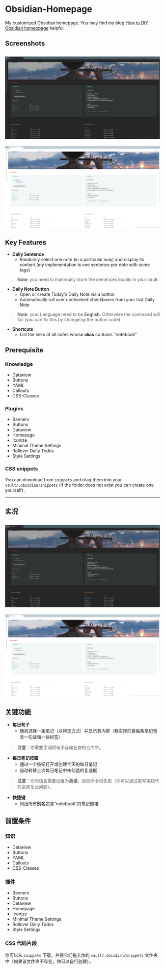 # Obsidian-Homepage
My customized Obsidian homepage. You may find my blog [How to DIY Obsidian homeopage](https://ghost04718.github.io/skills/obsidian/2024/08/14/Obsidian-homepage.html) helpful.

## Screenshots
![screenshot](screenshots/dark.png)
---
![screenshot](screenshots/light.png)

## Key Features
- **Daily Sentence**
  - Randomly select one note (in a particular way) and display its content (my implementation is one sentence per note with some tags)
> **Note**: you need to mannually store the sentences locally in your vault.
- **Daily Note Button**
  - Open or create Today's Daily Note via a button
  - Automatically roll over unchecked checkboxes from your last Daily Note
> **Note**: your Language need to be **English**. Otherwise the command will fail (you can fix this by changeing the button code).
- **Shortcuts**
  - List the links of all notes whose **alias** contains "notebook"

## Prerequisite
### Knowledge
- Dataview
- Buttons
- YAML
- Callouts
- CSS-Classes
### Plugins
- Banners
- Buttons
- Dataview
- Homepage
- Iconize
- Minimal Theme Settings
- Rollover Daily Todos
- Style Settings
### CSS snippets
You can download from `snippets` and drag them into your `vault/.obsidian/snippets` (if the folder does not exist you can create one yourself) .

---
## 实况
![screenshot](screenshots/dark.png)
---
![screenshot](screenshots/light.png)

## 关键功能
- **每日句子**
  - 随机选择一条笔记（以特定方式）并显示其内容（我实现的是每条笔记包含一句话和一些标签）
> **注意**：你需要手动将句子存储在你的仓库中。

- **每日笔记按钮**
  - 通过一个按钮打开或创建今天的每日笔记
  - 自动转移上次每日笔记中未勾选的复选框
> **注意**：你的语言需要设置为**英语**，否则命令将失败（你可以通过更写按钮代码来修复此问题）。

- **快捷键**
  - 列出所有**别名**包含“notebook”的笔记链接

## 前置条件
### 知识
- Dataview
- Buttons
- YAML
- Callouts
- CSS-Classes
### 插件
- Banners
- Buttons
- Dataview
- Homepage
- Iconize
- Minimal Theme Settings
- Rollover Daily Todos
- Style Settings
### CSS 代码片段
你可以从 `snippets` 下载，并将它们拖入你的 `vault/.obsidian/snippets` 文件夹中（如果该文件夹不存在，你可以自行创建）。

